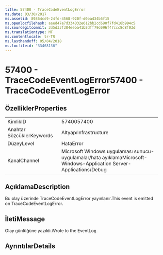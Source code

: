 ```yaml
---
title: 57400 - TraceCodeEventLogError
ms.date: 03/30/2017
ms.assetid: 89864cd9-24fd-4568-920f-d0ba434b6f15
ms.openlocfilehash: aaed47e7d334832e612bb2cd690f7fd418b994c5
ms.sourcegitcommit: 3d5d33f384eeba41b2dff79d096f47ccc8d8f03d
ms.translationtype: MT
ms.contentlocale: tr-TR
ms.lasthandoff: 05/04/2018
ms.locfileid: "33468136"
---
```

# <a name="57400---tracecodeeventlogerror"></a><span data-ttu-id="e2c47-102">57400 - TraceCodeEventLogError</span><span class="sxs-lookup"><span data-stu-id="e2c47-102">57400 - TraceCodeEventLogError</span></span>
## <a name="properties"></a><span data-ttu-id="e2c47-103">Özellikler</span><span class="sxs-lookup"><span data-stu-id="e2c47-103">Properties</span></span>  
  
|||  
|-|-|  
|<span data-ttu-id="e2c47-104">Kimlik</span><span class="sxs-lookup"><span data-stu-id="e2c47-104">ID</span></span>|<span data-ttu-id="e2c47-105">57400</span><span class="sxs-lookup"><span data-stu-id="e2c47-105">57400</span></span>|  
|<span data-ttu-id="e2c47-106">Anahtar Sözcükler</span><span class="sxs-lookup"><span data-stu-id="e2c47-106">Keywords</span></span>|<span data-ttu-id="e2c47-107">Altyapı</span><span class="sxs-lookup"><span data-stu-id="e2c47-107">Infrastructure</span></span>|  
|<span data-ttu-id="e2c47-108">Düzey</span><span class="sxs-lookup"><span data-stu-id="e2c47-108">Level</span></span>|<span data-ttu-id="e2c47-109">Hata</span><span class="sxs-lookup"><span data-stu-id="e2c47-109">Error</span></span>|  
|<span data-ttu-id="e2c47-110">Kanal</span><span class="sxs-lookup"><span data-stu-id="e2c47-110">Channel</span></span>|<span data-ttu-id="e2c47-111">Microsoft Windows uygulaması sunucu-uygulamalar/hata ayıklama</span><span class="sxs-lookup"><span data-stu-id="e2c47-111">Microsoft-Windows-Application Server-Applications/Debug</span></span>|  
  
## <a name="description"></a><span data-ttu-id="e2c47-112">Açıklama</span><span class="sxs-lookup"><span data-stu-id="e2c47-112">Description</span></span>  
 <span data-ttu-id="e2c47-113">Bu olay üzerinde TraceCodeEventLogError yayınlanır.</span><span class="sxs-lookup"><span data-stu-id="e2c47-113">This event is emitted on TraceCodeEventLogError.</span></span>  
  
## <a name="message"></a><span data-ttu-id="e2c47-114">İleti</span><span class="sxs-lookup"><span data-stu-id="e2c47-114">Message</span></span>  
 <span data-ttu-id="e2c47-115">Olay günlüğüne yazıldı.</span><span class="sxs-lookup"><span data-stu-id="e2c47-115">Wrote to the EventLog.</span></span>  
  
## <a name="details"></a><span data-ttu-id="e2c47-116">Ayrıntılar</span><span class="sxs-lookup"><span data-stu-id="e2c47-116">Details</span></span>
